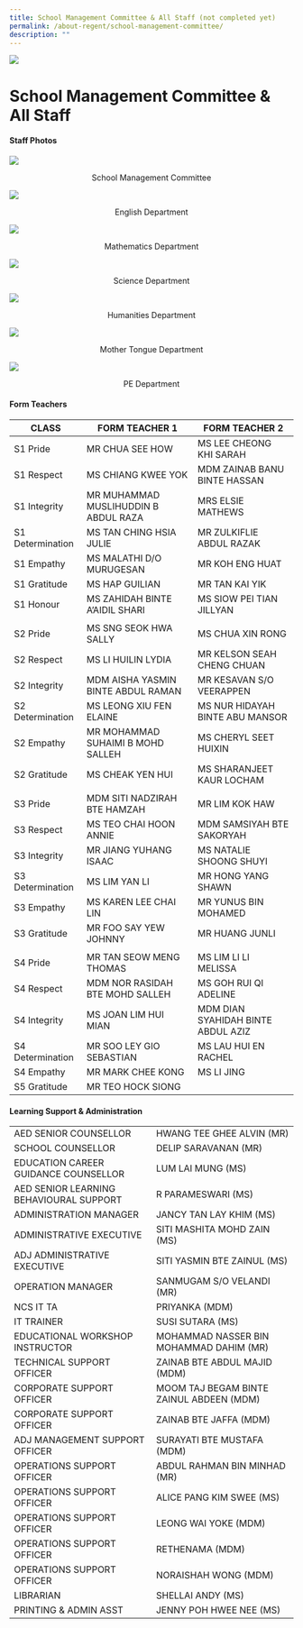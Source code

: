 ```yaml
---
title: School Management Committee & All Staff (not completed yet)
permalink: /about-regent/school-management-committee/
description: ""
---
```

![](/images/All-Staff-e1581995804727.jpg)

School Management Committee & All Staff
=======================================
#### **Staff Photos**

![](/images/V2_SMC-300x200.jpg)
<p style="margin : 0; padding-top:0;"><center>School Management Committee</center></p>

![](/images/V2_English-Copy-scaled.jpg)
<center>English Department</center>
	
![](/images/v2_Maths-300x200.jpg)
<center>Mathematics Department</center>

![](/images/V2_Science-Copy-300x200.jpg)
<center>Science Department</center>

![](/images/V2_Humanities-Copy-scaled.jpg)
<center>Humanities Department</center>

![](/images/V2_MT-Copy-300x200.jpg)
<center>Mother Tongue Department</center>

![](/images/V2_PE-Copy-scaled.jpg)
<center>PE Department</center>


	
#### Form Teachers

| **CLASS** 	| **FORM TEACHER 1** 	| **FORM TEACHER 2** 	|
|---	|---	|---	|
| S1 Pride 	| MR CHUA SEE HOW 	| MS LEE CHEONG KHI SARAH 	|
| S1 Respect 	| MS CHIANG KWEE YOK 	| MDM ZAINAB BANU BINTE HASSAN 	|
| S1 Integrity 	| MR MUHAMMAD MUSLIHUDDIN B ABDUL RAZA 	| MRS ELSIE MATHEWS 	|
| S1 Determination 	| MS TAN CHING HSIA JULIE 	| MR ZULKIFLIE ABDUL RAZAK 	|
| S1 Empathy 	| MS MALATHI D/O MURUGESAN 	| MR KOH ENG HUAT 	|
| S1 Gratitude 	| MS HAP GUILIAN 	| MR TAN KAI YIK 	|
| S1 Honour 	| MS ZAHIDAH BINTE A’AIDIL SHARI 	| MS SIOW PEI TIAN JILLYAN 	|
|  	|  	|  	|
| S2 Pride 	| MS SNG SEOK HWA SALLY 	| MS CHUA XIN RONG 	|
| S2 Respect 	| MS LI HUILIN LYDIA 	| MR KELSON SEAH CHENG CHUAN 	|
| S2 Integrity 	| MDM AISHA YASMIN BINTE ABDUL RAMAN 	| MR KESAVAN S/O VEERAPPEN 	|
| S2 Determination 	| MS LEONG XIU FEN ELAINE 	| MS NUR HIDAYAH BINTE ABU MANSOR 	|
| S2 Empathy 	| MR MOHAMMAD SUHAIMI B MOHD SALLEH 	| MS CHERYL SEET HUIXIN 	|
| S2 Gratitude 	| MS CHEAK YEN HUI 	| MS SHARANJEET KAUR LOCHAM 	|
|  	|  	|  	|
| S3 Pride 	| MDM SITI NADZIRAH BTE HAMZAH 	| MR LIM KOK HAW 	|
| S3 Respect 	| MS TEO CHAI HOON ANNIE 	| MDM SAMSIYAH BTE SAKORYAH 	|
| S3 Integrity 	| MR JIANG YUHANG ISAAC 	| MS NATALIE SHOONG SHUYI 	|
| S3 Determination 	| MS LIM YAN LI 	| MR HONG YANG SHAWN 	|
| S3 Empathy 	| MS KAREN LEE CHAI LIN 	| MR YUNUS BIN MOHAMED 	|
| S3 Gratitude 	| MR FOO SAY YEW JOHNNY 	| MR HUANG JUNLI 	|
|  	|  	|  	|
| S4 Pride 	| MR TAN SEOW MENG THOMAS 	| MS LIM LI LI MELISSA 	|
| S4 Respect 	| MDM NOR RASIDAH BTE MOHD SALLEH 	| MS GOH RUI QI ADELINE 	|
| S4 Integrity 	| MS JOAN LIM HUI MIAN 	| MDM DIAN SYAHIDAH BINTE ABDUL AZIZ 	|
| S4 Determination 	| MR SOO LEY GIO SEBASTIAN 	| MS LAU HUI EN RACHEL 	|
| S4 Empathy 	| MR MARK CHEE KONG 	| MS LI JING 	|
| S5 Gratitude 	| MR TEO HOCK SIONG 	|  	|


#### Learning Support & Administration

|  	|  	|
|---	|---	|
| AED SENIOR COUNSELLOR 	| HWANG TEE GHEE ALVIN (MR) 	|
| SCHOOL COUNSELLOR 	| DELIP SARAVANAN (MR) 	|
| EDUCATION CAREER GUIDANCE COUNSELLOR 	| LUM LAI MUNG (MS) 	|
| AED SENIOR LEARNING BEHAVIOURAL SUPPORT 	| R PARAMESWARI (MS) 	|
| ADMINISTRATION MANAGER 	| JANCY TAN LAY KHIM (MS) 	|
| ADMINISTRATIVE EXECUTIVE 	| SITI MASHITA MOHD ZAIN (MS) 	|
| ADJ ADMINISTRATIVE EXECUTIVE 	| SITI YASMIN BTE ZAINUL (MS) 	|
| OPERATION MANAGER 	| SANMUGAM S/O VELANDI (MR) 	|
| NCS IT TA 	| PRIYANKA (MDM) 	|
| IT TRAINER 	| SUSI SUTARA (MS) 	|
| EDUCATIONAL WORKSHOP INSTRUCTOR 	| MOHAMMAD NASSER BIN MOHAMMAD DAHIM (MR) 	|
| TECHNICAL SUPPORT OFFICER 	| ZAINAB BTE ABDUL MAJID (MDM) 	|
| CORPORATE SUPPORT OFFICER 	| MOOM TAJ BEGAM BINTE ZAINUL ABDEEN (MDM) 	|
| CORPORATE SUPPORT OFFICER 	| ZAINAB BTE JAFFA (MDM) 	|
| ADJ MANAGEMENT SUPPORT OFFICER 	| SURAYATI BTE MUSTAFA (MDM) 	|
| OPERATIONS SUPPORT OFFICER 	| ABDUL RAHMAN BIN MINHAD (MR) 	|
| OPERATIONS SUPPORT OFFICER 	| ALICE PANG KIM SWEE (MS) 	|
| OPERATIONS SUPPORT OFFICER 	| LEONG WAI YOKE (MDM) 	|
| OPERATIONS SUPPORT OFFICER 	| RETHENAMA (MDM) 	|
| OPERATIONS SUPPORT OFFICER 	| NORAISHAH WONG (MDM) 	|
| LIBRARIAN 	| SHELLAI ANDY (MS) 	|
| PRINTING & ADMIN ASST 	| JENNY POH HWEE NEE (MS) 	|